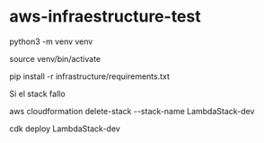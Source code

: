 # aws-infraestructure-test

python3 -m venv venv

source venv/bin/activate

pip install -r infrastructure/requirements.txt

Si el stack fallo 


aws cloudformation delete-stack --stack-name LambdaStack-dev


cdk deploy LambdaStack-dev
